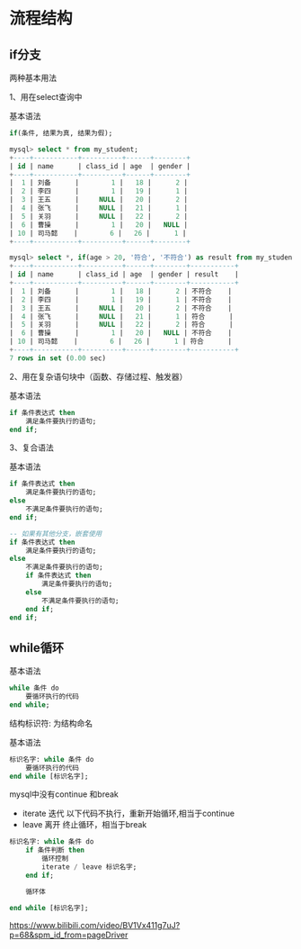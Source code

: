 # 流程结构

## if分支

两种基本用法

1、用在select查询中

基本语法

```sql
if(条件, 结果为真, 结果为假);
```

```sql
mysql> select * from my_student;
+----+-----------+----------+------+--------+
| id | name      | class_id | age  | gender |
+----+-----------+----------+------+--------+
|  1 | 刘备      |        1 |   18 |      2 |
|  2 | 李四      |        1 |   19 |      1 |
|  3 | 王五      |     NULL |   20 |      2 |
|  4 | 张飞      |     NULL |   21 |      1 |
|  5 | 关羽      |     NULL |   22 |      2 |
|  6 | 曹操      |        1 |   20 |   NULL |
| 10 | 司马懿    |        6 |   26 |      1 |
+----+-----------+----------+------+--------+

mysql> select *, if(age > 20, '符合', '不符合') as result from my_student;
+----+-----------+----------+------+--------+-----------+
| id | name      | class_id | age  | gender | result    |
+----+-----------+----------+------+--------+-----------+
|  1 | 刘备      |        1 |   18 |      2 | 不符合    |
|  2 | 李四      |        1 |   19 |      1 | 不符合    |
|  3 | 王五      |     NULL |   20 |      2 | 不符合    |
|  4 | 张飞      |     NULL |   21 |      1 | 符合      |
|  5 | 关羽      |     NULL |   22 |      2 | 符合      |
|  6 | 曹操      |        1 |   20 |   NULL | 不符合    |
| 10 | 司马懿    |        6 |   26 |      1 | 符合      |
+----+-----------+----------+------+--------+-----------+
7 rows in set (0.00 sec)
```

2、用在复杂语句块中（函数、存储过程、触发器）

基本语法

```sql
if 条件表达式 then
    满足条件要执行的语句;
end if;
```

3、复合语法

基本语法

```sql
if 条件表达式 then
    满足条件要执行的语句;
else
    不满足条件要执行的语句;
end if;

-- 如果有其他分支，嵌套使用
if 条件表达式 then
    满足条件要执行的语句;
else
    不满足条件要执行的语句;
    if 条件表达式 then
        满足条件要执行的语句;
    else
        不满足条件要执行的语句;
    end if;
end if;
```

## while循环

基本语法

```sql
while 条件 do
    要循环执行的代码
end while;
```

结构标识符: 为结构命名

基本语法
```sql
标识名字: while 条件 do
    要循环执行的代码
end while [标识名字];
```

mysql中没有continue 和break

- iterate 迭代 以下代码不执行，重新开始循环,相当于continue
- leave 离开 终止循环，相当于break

```sql
标识名字: while 条件 do
    if 条件判断 then
        循环控制
        iterate / leave 标识名字;
    end if;

    循环体

end while [标识名字];
```

https://www.bilibili.com/video/BV1Vx411g7uJ?p=68&spm_id_from=pageDriver